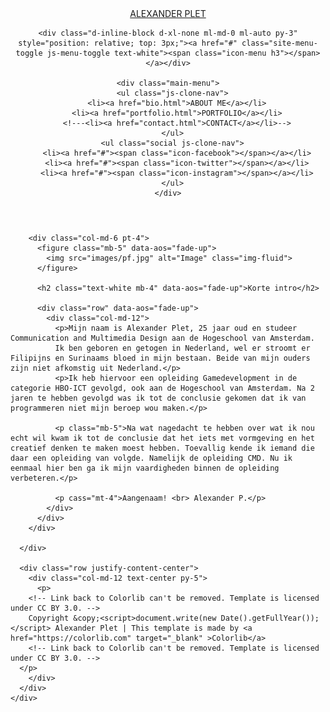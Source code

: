 <!DOCTYPE html>
<html lang="en">
  <head>
    <title>STARTPAGE</title>
    <meta charset="utf-8">
    <meta name="viewport" content="width=device-width, initial-scale=1, shrink-to-fit=no">
    <link href="https://fonts.googleapis.com/css?family=Quicksand:300,400,500,700,900" rel="stylesheet">
    <link rel="stylesheet" href="fonts/icomoon/style.css">
    <link rel="stylesheet" href="css/bootstrap.min.css">
    <link rel="stylesheet" href="css/magnific-popup.css">
    <link rel="stylesheet" href="css/jquery-ui.css">
    <link rel="stylesheet" href="css/owl.carousel.min.css">
    <link rel="stylesheet" href="css/owl.theme.default.min.css">
    <link rel="stylesheet" href="css/bootstrap-datepicker.css">
    <link rel="stylesheet" href="fonts/flaticon/font/flaticon.css">
    <link rel="stylesheet" href="css/aos.css">
    <link rel="stylesheet" href="css/fancybox.min.css">
    <link rel="stylesheet" href="css/style.css">
    <link rel="icon"
      type="image/png"
      href="images/logo.png">
  </head>
  <body>

  <div class="site-wrap">

  <div class="site-mobile-menu">
    <div class="site-mobile-menu-header">
      <div class="site-mobile-menu-close mt-3">
        <span class="icon-close2 js-menu-toggle"></span>
      </div>
    </div>
    <div class="site-mobile-menu-body"></div>
  </div>

  <header class="header-bar d-flex d-lg-block align-items-center" data-aos="fade-left">
    <div class="site-logo">
      <a href="index.html">ALEXANDER PLET</a>
    </div>

    <div class="d-inline-block d-xl-none ml-md-0 ml-auto py-3" style="position: relative; top: 3px;"><a href="#" class="site-menu-toggle js-menu-toggle text-white"><span class="icon-menu h3"></span></a></div>

    <div class="main-menu">
      <ul class="js-clone-nav">
        <li><a href="bio.html">ABOUT ME</a></li>
        <li><a href="portfolio.html">PORTFOLIO</a></li>
        <!---<li><a href="contact.html">CONTACT</a></li>-->
      </ul>
      <ul class="social js-clone-nav">
        <li><a href="#"><span class="icon-facebook"></span></a></li>
        <li><a href="#"><span class="icon-twitter"></span></a></li>
        <li><a href="#"><span class="icon-instagram"></span></a></li>
      </ul>
    </div>
  </header>
  <main class="main-content">
    <div class="container-fluid photos">
      <div class="row justify-content-center">

        <div class="col-md-6 pt-4">
          <figure class="mb-5" data-aos="fade-up">
            <img src="images/pf.jpg" alt="Image" class="img-fluid">
          </figure>

          <h2 class="text-white mb-4" data-aos="fade-up">Korte intro</h2>

          <div class="row" data-aos="fade-up">
            <div class="col-md-12">
              <p>Mijn naam is Alexander Plet, 25 jaar oud en studeer Communication and Multimedia Design aan de Hogeschool van Amsterdam.
              Ik ben geboren en getogen in Nederland, wel er stroomt er Filipijns en Surinaams bloed in mijn bestaan. Beide van mijn ouders zijn niet afkomstig uit Nederland.</p>
              <p>Ik heb hiervoor een opleiding Gamedevelopment in de categorie HBO-ICT gevolgd, ook aan de Hogeschool van Amsterdam. Na 2 jaren te hebben gevolgd was ik tot de conclusie gekomen dat ik van programmeren niet mijn beroep wou maken.</p>

              <p class="mb-5">Na wat nagedacht te hebben over wat ik nou echt wil kwam ik tot de conclusie dat het iets met vormgeving en het creatief denken te maken moest hebben. Toevallig kende ik iemand die daar een opleiding van volgde. Namelijk de opleiding CMD. Nu ik eenmaal hier ben ga ik mijn vaardigheden binnen de opleiding verbeteren.</p>

              <p cass="mt-4">Aangenaam! <br> Alexander P.</p>
            </div>
          </div>
        </div>

      </div>

      <div class="row justify-content-center">
        <div class="col-md-12 text-center py-5">
          <p>
        <!-- Link back to Colorlib can't be removed. Template is licensed under CC BY 3.0. -->
        Copyright &copy;<script>document.write(new Date().getFullYear());</script> Alexander Plet | This template is made by <a href="https://colorlib.com" target="_blank" >Colorlib</a>
        <!-- Link back to Colorlib can't be removed. Template is licensed under CC BY 3.0. -->
      </p>
        </div>
      </div>
    </div>
  </main>

</div> <!-- .site-wrap -->

  <script src="js/jquery-3.3.1.min.js"></script>
  <script src="js/jquery-migrate-3.0.1.min.js"></script>
  <script src="js/jquery-ui.js"></script>
  <script src="js/popper.min.js"></script>
  <script src="js/bootstrap.min.js"></script>
  <script src="js/owl.carousel.min.js"></script>
  <script src="js/jquery.stellar.min.js"></script>
  <script src="js/jquery.countdown.min.js"></script>
  <script src="js/jquery.magnific-popup.min.js"></script>
  <script src="js/bootstrap-datepicker.min.js"></script>
  <script src="js/aos.js"></script>

  <script src="js/jquery.fancybox.min.js"></script>

  <script src="js/main.js"></script>

  </body>
</html>
